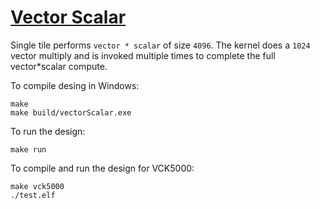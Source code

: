 <!---//===- README.md --------------------------*- Markdown -*-===//
//
// This file is licensed under the Apache License v2.0 with LLVM Exceptions.
// See https://llvm.org/LICENSE.txt for license information.
// SPDX-License-Identifier: Apache-2.0 WITH LLVM-exception
//
// Copyright (C) 2022, Advanced Micro Devices, Inc.
// 
//===----------------------------------------------------------------------===//-->

# <ins>Vector Scalar</ins>

Single tile performs `vector * scalar` of size `4096`. The kernel does a `1024` vector multiply and is invoked multiple times to complete the full vector*scalar compute.

To compile desing in Windows:
```
make
make build/vectorScalar.exe
```

To run the design:
```
make run
```

To compile and run the design for VCK5000:
```
make vck5000
./test.elf
```

